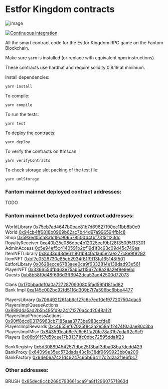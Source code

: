 # Estfor Kingdom contracts

![image](https://user-images.githubusercontent.com/84033732/223739503-c53a888a-443f-4fb5-98a3-d40f94956799.png)

[![Continuous integration](https://github.com/PaintSwap/estfor-contracts/actions/workflows/ci.yml/badge.svg)](https://github.com/PaintSwap/estfor-contracts/actions/workflows/ci.yml)

All the smart contract code for the Estfor Kingdom RPG game on the Fantom Blockchain.

Make sure `yarn` is installed (or replace with equivalent npm instructions)

These contracts use hardhat and require solidity 0.8.19 at minimum.

Install dependencies:

```shell
yarn install
```

To compile:

```shell
yarn compile
```

To run the tests:

```shell
yarn test
```

To deploy the contracts:

```shell
yarn deploy
```

To verify the contracts on ftmscan:

```shell
yarn verifyContracts
```

To check storage slot packing of the test file:

```shell
yarn umlStorage
```

### Fantom mainnet deployed contract addresses:

TODO

### Fantom mainnet beta deployed contract addresses:

WorldLibrary [0x75eb7ad4647b0bae81b7d69627f90ec11bb8b0c9](https://ftmscan.com/address/0x75eb7ad4647b0bae81b7d69627f90ec11bb8b0c9)  
World [0x94cb4ff6818b0969b62ac7b44d97a996594fb1c8](https://ftmscan.com/address/0x94cb4ff6818b0969b62ac7b44d97a996594fb1c8)  
Shop [0x593ed05fa8a1c19c90657850044fbf7315f123dc](https://ftmscan.com/address/0x593ed05fa8a1c19c90657850044fbf7315f123dc)  
RoyaltyReceiver [0xa40b25c086dbc4b12025ecf9bf28f35095113301](https://ftmscan.com/address/0xa40b25c086dbc4b12025ecf9bf28f35095113301)  
AdminAccess [0x5e94ef5c4140591b2cf19d1f0c93c09d45c749aa](https://ftmscan.com/address/0x5e94ef5c4140591b2cf19d1f0c93c09d45c749aa)  
ItemNFTLibrary [0x8d33d43de611801b940c1a65e2ae277c8e9f9292](https://ftmscan.com/address/0x8d33d43de611801b940c1a65e2ae277c8e9f9292)  
ItemNFT [0xbf7c0526730e85eb2934f61f9f13fa165148f501](https://ftmscan.com/address/0xbf7c0526730e85eb2934f61f9f13fa165148f501)  
EstforLibrary [0x0628ecce6783aee0ca9f6332814e138dad93e561](https://ftmscan.com/address/0x0628ecce6783aee0ca9f6332814e138dad93e561)  
PlayerNFT [0x3366554fbd63e75ab5a115677d8a28a2ef9e9e6d](https://ftmscan.com/address/0x3366554fbd63e75ab5a115677d8a28a2ef9e9e6d)  
Quests [0xb8b58f9d48f696d3ff6942dca53ad42500d72073](https://ftmscan.com/address/0xb8b58f9d48f696d3ff6942dca53ad42500d72073)

Clans [0x170bbaddf0a0a7272870930805fad59f4181bd82](https://ftmscan.com/address/0x170bbaddf0a0a7272870930805fad59f4181bd82)  
Bank Impl [0xa145c002bc92fd5116d309b7f7a596bc6bbe4477](https://ftmscan.com/address/0xa145c002bc92fd5116d309b7f7a596bc6bbe4477)

PlayersLibrary [0x706492f261ab6c127c6c7ed10ef977207504dac5](https://ftmscan.com/address/0x706492f261ab6c127c6c7ed10ef977207504dac5)  
PlayersImplQueueActions [0x889d4a5ad2b5b495fd9a24171276a4cd2048a12f](https://ftmscan.com/address/0x889d4a5ad2b5b495fd9a24171276a4cd2048a12f)  
PlayersImplProcessActions [0x90ff8dcd03176963cb7185aaa3773be983ccfda8](https://ftmscan.com/address/0x90ff8dcd03176963cb7185aaa3773be983ccfda8)  
PlayersImplRewards [0xc4655ef67025f8c2a2e58a1f2474f0a3ae80c3ba](https://ftmscan.com/address/0xc4655ef67025f8c2a2e58a1f2474f0a3ae80c3ba)  
PlayersImplMisc [0x843591cab6e7c6e61fa20fc78a31b7cdaff2c9c9](https://ftmscan.com/address/0x843591cab6e7c6e61fa20fc78a31b7cdaff2c9c9)  
Players [0x06b91f57d59cee17b31371fc0dbc72595dda1f23](https://ftmscan.com/address/0x06b91f57d59cee17b31371fc0dbc72595dda1f23)

BankRegistry [0x5d30889454257fdbe25f3baf3dba08ba7dedd429](https://ftmscan.com/address/0x5d30889454257fdbe25f3baf3dba08ba7dedd429)  
BankProxy [0x64099e35ec572dada43c1b38df9699923bb0a209](https://ftmscan.com/address/0x64099e35ec572dada43c1b38df9699923bb0a209)  
BankFactory [0x94e06a7421d49247c6bb664117c2d2a3f1e6fbc7](https://ftmscan.com/address/0x94e06a7421d49247c6bb664117c2d2a3f1e6fbc7)

### Other addresses:

BRUSH [0x85dec8c4b2680793661bca91a8f129607571863d](https://ftmscan.com/address/0x85dec8c4b2680793661bca91a8f129607571863d)
